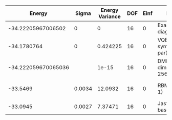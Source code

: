 | Energy              | Sigma  | Energy Variance | DOF | Einf | Method                      | Reference |
|---------------------|--------|-----------------|-----|------|-----------------------------|-----------|
| -34.22205967006502  | 0      | 0               | 16  | 0    | Exact diagonalization       | [code](https://github.com/varbench/methods/blob/main/scripts/Heisenberg/triangular_16_P/ed_netket.sh) |
| -34.1780764         | 0      | 0.424225        | 16  | 0    | VQE (SR + symm. + 64 par)   | TODO: ask Nikita |
| -34.222059670065036 |        | 1e-15           | 16  | 0    | DMRG (bond dimension = 256) | [code](https://github.com/varbench/methods/blob/main/scripts/Heisenberg/triangular_16_P/dmrg.sh) |
| -33.5469            | 0.0034 | 12.0932         | 16  | 0    | RBM (alpha = 1)             | TODO: own code (RBM) |
| -33.0945            | 0.0027 | 7.37471         | 16  | 0    | Jastrow baseline            | [code](https://github.com/varbench/methods/blob/main/scripts/Heisenberg/triangular_16_P/vmc_jastrow.sh) |
